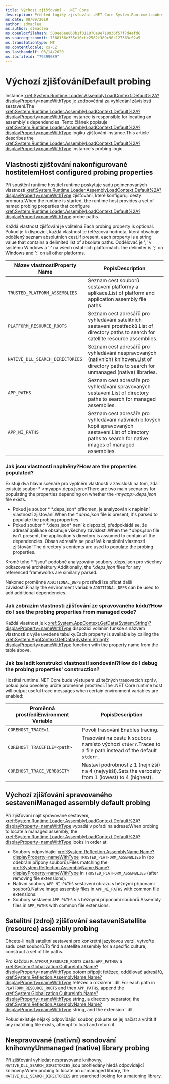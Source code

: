 ```yaml
---
title: Výchozí zjišťování - .NET Core
description: Přehled logiky zjišťování .NET Core System.Runtime.Loader.AssemblyLoadContext.Default pro hledání závislostí.
ms.date: 08/09/2019
author: sdmaclea
ms.author: stmaclea
ms.openlocfilehash: 500ee6ee863b1f311970a9e718936f57f7d4efd6
ms.sourcegitcommit: 7588136e355e10cbc2582f389c90c127363c02a5
ms.translationtype: MT
ms.contentlocale: cs-CZ
ms.lasthandoff: 03/14/2020
ms.locfileid: "79399089"
---
```

# <a name="default-probing"></a><span data-ttu-id="71bbf-103">Výchozí zjišťování</span><span class="sxs-lookup"><span data-stu-id="71bbf-103">Default probing</span></span>

<span data-ttu-id="71bbf-104">Instance <xref:System.Runtime.Loader.AssemblyLoadContext.Default%2A?displayProperty=nameWithType> je zodpovědná za vyhledání závislostí sestavení.</span><span class="sxs-lookup"><span data-stu-id="71bbf-104">The <xref:System.Runtime.Loader.AssemblyLoadContext.Default%2A?displayProperty=nameWithType> instance is responsible for locating an assembly's dependencies.</span></span> <span data-ttu-id="71bbf-105">Tento článek popisuje <xref:System.Runtime.Loader.AssemblyLoadContext.Default%2A?displayProperty=nameWithType> logiku zjišťování instance.</span><span class="sxs-lookup"><span data-stu-id="71bbf-105">This article describes the <xref:System.Runtime.Loader.AssemblyLoadContext.Default%2A?displayProperty=nameWithType> instance's probing logic.</span></span>

## <a name="host-configured-probing-properties"></a><span data-ttu-id="71bbf-106">Vlastnosti zjišťování nakonfigurované hostitelem</span><span class="sxs-lookup"><span data-stu-id="71bbf-106">Host configured probing properties</span></span>

<span data-ttu-id="71bbf-107">Při spuštění runtime hostitel runtime poskytuje sadu pojmenovaných vlastností <xref:System.Runtime.Loader.AssemblyLoadContext.Default%2A?displayProperty=nameWithType> zjišťování, které konfigurují cesty promoru.</span><span class="sxs-lookup"><span data-stu-id="71bbf-107">When the runtime is started, the runtime host provides a set of named probing properties that configure <xref:System.Runtime.Loader.AssemblyLoadContext.Default%2A?displayProperty=nameWithType> probe paths.</span></span>

<span data-ttu-id="71bbf-108">Každá vlastnost zjišťování je volitelná.</span><span class="sxs-lookup"><span data-stu-id="71bbf-108">Each probing property is optional.</span></span> <span data-ttu-id="71bbf-109">Pokud je k dispozici, každá vlastnost je řetězcová hodnota, která obsahuje oddělený seznam absolutních cest.</span><span class="sxs-lookup"><span data-stu-id="71bbf-109">If present, each property is a string value that contains a delimited list of absolute paths.</span></span> <span data-ttu-id="71bbf-110">Oddělovač je ';' v systému Windows a ':' na všech ostatních platformách.</span><span class="sxs-lookup"><span data-stu-id="71bbf-110">The delimiter is ';' on Windows and ':' on all other platforms.</span></span>

|<span data-ttu-id="71bbf-111">Název vlastnosti</span><span class="sxs-lookup"><span data-stu-id="71bbf-111">Property Name</span></span>                 |<span data-ttu-id="71bbf-112">Popis</span><span class="sxs-lookup"><span data-stu-id="71bbf-112">Description</span></span>  |
|------------------------------|---------|
|`TRUSTED_PLATFORM_ASSEMBLIES`   | <span data-ttu-id="71bbf-113">Seznam cest souborů sestavení platformy a aplikace.</span><span class="sxs-lookup"><span data-stu-id="71bbf-113">List of platform and application assembly file paths.</span></span> |
|`PLATFORM_RESOURCE_ROOTS`       | <span data-ttu-id="71bbf-114">Seznam cest adresářů pro vyhledávání satelitních sestavení prostředků.</span><span class="sxs-lookup"><span data-stu-id="71bbf-114">List of directory paths to search for satellite resource assemblies.</span></span> |
|`NATIVE_DLL_SEARCH_DIRECTORIES` | <span data-ttu-id="71bbf-115">Seznam cest adresářů pro vyhledávání nespravovaných (nativních) knihoven.</span><span class="sxs-lookup"><span data-stu-id="71bbf-115">List of directory paths to search for unmanaged (native) libraries.</span></span>        |
|`APP_PATHS`                     | <span data-ttu-id="71bbf-116">Seznam cest adresáře pro vyhledávání spravovaných sestavení.</span><span class="sxs-lookup"><span data-stu-id="71bbf-116">List of directory paths to search for managed assemblies.</span></span> |
|`APP_NI_PATHS`                  | <span data-ttu-id="71bbf-117">Seznam cest adresáře pro vyhledávání nativních bitových kopií spravovaných sestavení.</span><span class="sxs-lookup"><span data-stu-id="71bbf-117">List of directory paths to search for native images of managed assemblies.</span></span> |

### <a name="how-are-the-properties-populated"></a><span data-ttu-id="71bbf-118">Jak jsou vlastnosti naplněny?</span><span class="sxs-lookup"><span data-stu-id="71bbf-118">How are the properties populated?</span></span>

<span data-ttu-id="71bbf-119">Existují dva hlavní scénáře pro vyplnění vlastnosti v závislosti na tom, zda existuje soubor \* \<myapp>.deps.json.\*</span><span class="sxs-lookup"><span data-stu-id="71bbf-119">There are two main scenarios for populating the properties depending on whether the *\<myapp>.deps.json* file exists.</span></span>

- <span data-ttu-id="71bbf-120">Pokud je soubor \* \*.deps.json\* přítomen, je analyzován k naplnění vlastností zjišťování.</span><span class="sxs-lookup"><span data-stu-id="71bbf-120">When the *\*.deps.json* file is present, it's parsed to populate the probing properties.</span></span>
- <span data-ttu-id="71bbf-121">Pokud soubor \* \*.deps.json\* není k dispozici, předpokládá se, že adresář aplikace obsahuje všechny závislosti.</span><span class="sxs-lookup"><span data-stu-id="71bbf-121">When the *\*.deps.json* file isn't present, the application's directory is assumed to contain all the dependencies.</span></span> <span data-ttu-id="71bbf-122">Obsah adresáře se používá k naplnění vlastností zjišťování.</span><span class="sxs-lookup"><span data-stu-id="71bbf-122">The directory's contents are used to populate the probing properties.</span></span>

<span data-ttu-id="71bbf-123">Kromě toho \* \*jsou\* podobně analyzovány soubory .deps.json pro všechny odkazované architektury.</span><span class="sxs-lookup"><span data-stu-id="71bbf-123">Additionally, the *\*.deps.json* files for any referenced frameworks are similarly parsed.</span></span>

<span data-ttu-id="71bbf-124">Nakonec proměnné `ADDITIONAL_DEPS` prostředí lze přidat další závislosti.</span><span class="sxs-lookup"><span data-stu-id="71bbf-124">Finally the environment variable `ADDITIONAL_DEPS` can be used to add additional dependencies.</span></span>

### <a name="how-do-i-see-the-probing-properties-from-managed-code"></a><span data-ttu-id="71bbf-125">Jak zobrazím vlastnosti zjišťování ze spravovaného kódu?</span><span class="sxs-lookup"><span data-stu-id="71bbf-125">How do I see the probing properties from managed code?</span></span>

<span data-ttu-id="71bbf-126">Každá vlastnost je k <xref:System.AppContext.GetData(System.String)?displayProperty=nameWithType> dispozici voláním funkce s názvem vlastnosti z výše uvedené tabulky.</span><span class="sxs-lookup"><span data-stu-id="71bbf-126">Each property is available by calling the <xref:System.AppContext.GetData(System.String)?displayProperty=nameWithType> function with the property name from the table above.</span></span>

### <a name="how-do-i-debug-the-probing-properties-construction"></a><span data-ttu-id="71bbf-127">Jak lze ladit konstrukci vlastností sondování?</span><span class="sxs-lookup"><span data-stu-id="71bbf-127">How do I debug the probing properties' construction?</span></span>

<span data-ttu-id="71bbf-128">Hostitel runtime .NET Core bude výstupem užitečných trasovacích zpráv, pokud jsou povoleny určité proměnné prostředí:</span><span class="sxs-lookup"><span data-stu-id="71bbf-128">The .NET Core runtime host will output useful trace messages when certain environment variables are enabled:</span></span>

|<span data-ttu-id="71bbf-129">Proměnná prostředí</span><span class="sxs-lookup"><span data-stu-id="71bbf-129">Environment Variable</span></span>        |<span data-ttu-id="71bbf-130">Popis</span><span class="sxs-lookup"><span data-stu-id="71bbf-130">Description</span></span>  |
|----------------------------|---------|
|`COREHOST_TRACE=1`          |<span data-ttu-id="71bbf-131">Povolí trasování.</span><span class="sxs-lookup"><span data-stu-id="71bbf-131">Enables tracing.</span></span>|
|`COREHOST_TRACEFILE=<path>` |<span data-ttu-id="71bbf-132">Trasování na cestu k souboru namísto výchozí `stderr`.</span><span class="sxs-lookup"><span data-stu-id="71bbf-132">Traces to a file path instead of the default `stderr`.</span></span>|
|`COREHOST_TRACE_VERBOSITY`  |<span data-ttu-id="71bbf-133">Nastaví podrobnost z 1 (nejnižší) na 4 (nejvyšší).</span><span class="sxs-lookup"><span data-stu-id="71bbf-133">Sets the verbosity from 1 (lowest) to 4 (highest).</span></span>|

## <a name="managed-assembly-default-probing"></a><span data-ttu-id="71bbf-134">Výchozí zjišťování spravovaného sestavení</span><span class="sxs-lookup"><span data-stu-id="71bbf-134">Managed assembly default probing</span></span>

<span data-ttu-id="71bbf-135">Při zjišťování najít spravované sestavení, <xref:System.Runtime.Loader.AssemblyLoadContext.Default%2A?displayProperty=nameWithType> vypadá v pořadí na adrese:</span><span class="sxs-lookup"><span data-stu-id="71bbf-135">When probing to locate a managed assembly, the <xref:System.Runtime.Loader.AssemblyLoadContext.Default%2A?displayProperty=nameWithType> looks in order at:</span></span>

- <span data-ttu-id="71bbf-136">Soubory odpovídající <xref:System.Reflection.AssemblyName.Name?displayProperty=nameWithType> `TRUSTED_PLATFORM_ASSEMBLIES` in (po odebrání přípony souborů).</span><span class="sxs-lookup"><span data-stu-id="71bbf-136">Files matching the <xref:System.Reflection.AssemblyName.Name?displayProperty=nameWithType> in `TRUSTED_PLATFORM_ASSEMBLIES` (after removing file extensions).</span></span>
- <span data-ttu-id="71bbf-137">Nativní soubory `APP_NI_PATHS` sestavení obrazu s běžnými příponami souborů.</span><span class="sxs-lookup"><span data-stu-id="71bbf-137">Native image assembly files in `APP_NI_PATHS` with common file extensions.</span></span>
- <span data-ttu-id="71bbf-138">Soubory sestavení `APP_PATHS` v s běžnými příponami souborů.</span><span class="sxs-lookup"><span data-stu-id="71bbf-138">Assembly files in `APP_PATHS` with common file extensions.</span></span>

## <a name="satellite-resource-assembly-probing"></a><span data-ttu-id="71bbf-139">Satelitní (zdroj) zjišťování sestavení</span><span class="sxs-lookup"><span data-stu-id="71bbf-139">Satellite (resource) assembly probing</span></span>

<span data-ttu-id="71bbf-140">Chcete-li najít satelitní sestavení pro konkrétní jazykovou verzi, vytvořte sadu cest souborů.</span><span class="sxs-lookup"><span data-stu-id="71bbf-140">To find a satellite assembly for a specific culture, construct a set of file paths.</span></span>

<span data-ttu-id="71bbf-141">Pro každou `PLATFORM_RESOURCE_ROOTS` cestu `APP_PATHS`v a <xref:System.Globalization.CultureInfo.Name?displayProperty=nameWithType> potom připojit řetězec, oddělovač adresářů, <xref:System.Reflection.AssemblyName.Name?displayProperty=nameWithType> řetězec a rozšíření '.dll'.</span><span class="sxs-lookup"><span data-stu-id="71bbf-141">For each path in `PLATFORM_RESOURCE_ROOTS` and then `APP_PATHS`, append the <xref:System.Globalization.CultureInfo.Name?displayProperty=nameWithType> string, a directory separator, the <xref:System.Reflection.AssemblyName.Name?displayProperty=nameWithType> string, and the extension '.dll'.</span></span>

<span data-ttu-id="71bbf-142">Pokud existuje nějaký odpovídající soubor, pokuste se jej načíst a vrátit.</span><span class="sxs-lookup"><span data-stu-id="71bbf-142">If any matching file exists, attempt to load and return it.</span></span>

## <a name="unmanaged-native-library-probing"></a><span data-ttu-id="71bbf-143">Nespravované (nativní) sondování knihovny</span><span class="sxs-lookup"><span data-stu-id="71bbf-143">Unmanaged (native) library probing</span></span>

<span data-ttu-id="71bbf-144">Při zjišťování vyhledat nespravované knihovny, `NATIVE_DLL_SEARCH_DIRECTORIES` jsou prohledány hledá odpovídající knihovny.</span><span class="sxs-lookup"><span data-stu-id="71bbf-144">When probing to locate an unmanaged library, the `NATIVE_DLL_SEARCH_DIRECTORIES` are searched looking for a matching library.</span></span>

